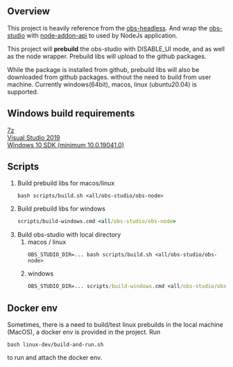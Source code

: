 ## Overview

This project is heavily reference from the [obs-headless](https://github.com/a-rose/obs-headless). 
And wrap the [obs-studio](https://github.com/obsproject/obs-studio) with [node-addon-api](https://github.com/nodejs/node-addon-api)
to used by NodeJs application.

This project will **prebuild** the obs-studio with DISABLE_UI mode, and as well as the node wrapper. Prebuild libs will
upload to the github packages.

While the package is installed from github, prebuild libs will also be downloaded from github packages. without the need 
to build from user machine. Currently windows(64bit), macos, linux (ubuntu20.04) is supported.

## Windows build requirements
[7z](https://www.7-zip.org/a/7z1900-x64.exe)    
[Visual Studio 2019](https://visualstudio.microsoft.com/vs/)    
[Windows 10 SDK (minimum 10.0.19041.0)](https://developer.microsoft.com/en-us/windows/downloads/windows-10-sdk/)

## Scripts
1. Build prebuild libs for macos/linux
    ```shell script
    bash scripts/build.sh <all/obs-studio/obs-node>
    ```
2. Build prebuild libs for windows
    ```cmd
    scripts/build-windows.cmd <all/obs-studio/obs-node>
    ```
3. Build obs-studio with local directory
   1. macos / linux
      ```shell script
      OBS_STUDIO_DIR=... bash scripts/build.sh <all/obs-studio/obs-node>
      ```
   1. windows
      ```cmd
      OBS_STUDIO_DIR=... scripts/build-windows.cmd <all/obs-studio/obs-node>
      ```
## Docker env
Sometimes, there is a need to build/test linux prebuilds in the local machine (MacOS), a docker env is provided in the
project. Run
```shell script
bash linux-dev/build-and-run.sh
```
to run and attach the docker env. 
